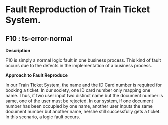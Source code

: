 # Fault Reproduction of Train Ticket System.
## F10 : ts-error-normal

**Description**

F10 is simply a normal logic fault in one business process. 
This kind of fault occurs due to the defects in the implementation of a business process.


**Approach to Fault Reproduce**

In our Train Ticket System, the name and the ID Card number is required for booking a ticket.
In our society, one ID card number only mapping one name. Thus, if two user input two distinct
name but the document number is same, one of the user must be rejected. In our system, if one 
document number has been occupied by one name, another user inputs the same document number but 
another name, he/she still successfully gets a ticket. In this scenario, a logic fault occurs.
